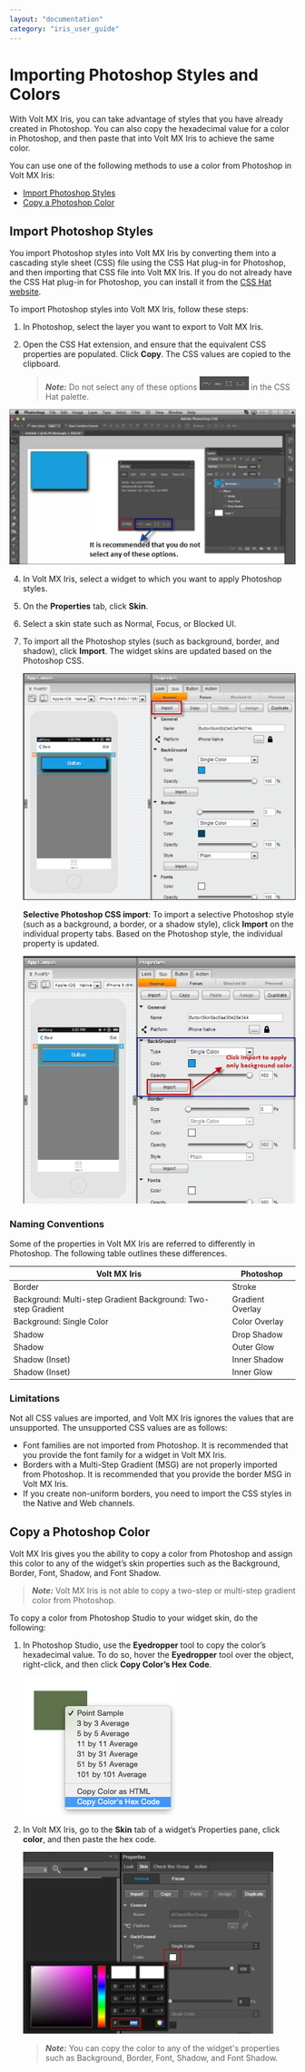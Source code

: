 ```yaml
---
layout: "documentation"
category: "iris_user_guide"
---
```

                          


Importing Photoshop Styles and Colors
=====================================

With Volt MX Iris, you can take advantage of styles that you have already created in Photoshop. You can also copy the hexadecimal value for a color in Photoshop, and then paste that into Volt MX Iris to achieve the same color.

You can use one of the following methods to use a color from Photoshop in Volt MX Iris:

*   [Import Photoshop Styles](#import-photoshop-styles)
*   [Copy a Photoshop Color](#copy-a-photoshop-color)

Import Photoshop Styles
-----------------------

You import Photoshop styles into Volt MX Iris by converting them into a cascading style sheet (CSS) file using the CSS Hat plug-in for Photoshop, and then importing that CSS file into Volt MX Iris. If you do not already have the CSS Hat plug-in for Photoshop, you can install it from the [CSS Hat website](https://csshat.com/).

To import Photoshop styles into Volt MX Iris, follow these steps:

1.  In Photoshop, select the layer you want to export to Volt MX Iris.
2.  Open the CSS Hat extension, and ensure that the equivalent CSS properties are populated. Click **Copy**. The CSS values are copied to the clipboard.
    
    > **_Note:_** Do not select any of these options ![](Resources/Images/CSS_options.png) in the CSS Hat palette.
    

![](Resources/Images/photoshop1_594x321.png)

4.  In Volt MX Iris, select a widget to which you want to apply Photoshop styles.
5.  On the **Properties** tab, click **Skin**.
6.  Select a skin state such as Normal, Focus, or Blocked UI.
7.  To import all the Photoshop styles (such as background, border, and shadow), click **Import**. The widget skins are updated based on the Photoshop CSS.
    
    ![](Resources/Images/photoshop2.png)
    
    **Selective Photoshop CSS import**: To import a selective Photoshop style (such as a background, a border, or a shadow style), click **Import** on the individual property tabs. Based on the Photoshop style, the individual property is updated.
    
    ![](Resources/Images/photoshop3.png)
    

### Naming Conventions

Some of the properties in Volt MX Iris are referred to differently in Photoshop. The following table outlines these differences.

  
| Volt MX Iris | Photoshop |
| --- | --- |
| Border | Stroke |
| Background: Multi-step Gradient Background: Two-step Gradient | Gradient Overlay |
| Background: Single Color | Color Overlay |
| Shadow | Drop Shadow |
| Shadow | Outer Glow |
| Shadow (Inset) | Inner Shadow |
| Shadow (Inset) | Inner Glow |

### Limitations

Not all CSS values are imported, and Volt MX Iris ignores the values that are unsupported. The unsupported CSS values are as follows:

*   Font families are not imported from Photoshop. It is recommended that you provide the font family for a widget in Volt MX Iris.
*   Borders with a Multi-Step Gradient (MSG) are not properly imported from Photoshop. It is recommended that you provide the border MSG in Volt MX Iris.
*   If you create non-uniform borders, you need to import the CSS styles in the Native and Web channels.

Copy a Photoshop Color
----------------------

Volt MX  Iris gives you the ability to copy a color from Photoshop and assign this color to any of the widget’s skin properties such as the Background, Border, Font, Shadow, and Font Shadow.

> **_Note:_** Volt MX Iris is not able to copy a two-step or multi-step gradient color from Photoshop.

To copy a color from Photoshop Studio to your widget skin, do the following:

1.  In Photoshop Studio, use the **Eyedropper** tool to copy the color’s hexadecimal value. To do so, hover the **Eyedropper** tool over the object, right-click, and then click **Copy Color’s Hex Code**.
    
    ![](Resources/Images/Photoshop/HexColor.png)
    
2.  In Volt MX Iris, go to the **Skin** tab of a widget’s Properties pane, click **color**, and then paste the hex code.
    
    ![](Resources/Images/Photoshop/VisCopyColor_441x320.png)
    
    > **_Note:_** You can copy the color to any of the widget's properties such as Background, Border, Font, Shadow, and Font Shadow.
